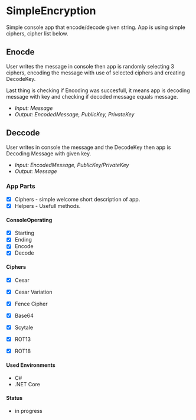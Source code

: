 # SimpleEncryption

Simple console app that encode/decode given string. App is using simple ciphers, cipher list below.

## Enocde
User writes the message in console then app is randomly selecting 3 ciphers, 
encoding the message with use of selected ciphers and creating DecodeKey.

Last thing is checking if Encoding was succesfull, it means app is decoding message with key and checking if decoded message equals message.

- *Input: Message*
- *Output: EncodedMessage, PublicKey, PrivateKey*

## Deccode
User writes in console the message and the DecodeKey then app is Decoding Message with given key.

- *Input: EncodedMessage, PublicKey/PrivateKey*
- *Output: Message*


### App Parts
- [X] Ciphers - simple welcome short description of app.
- [X] Helpers - Usefull methods.

#### ConsoleOperating
- [X] Starting
- [X] Ending
- [X] Encode 
- [X] Decode

#### Ciphers
- [X] Cesar
- [X] Cesar Variation
- [X] Fence Cipher
- [X] Base64
- [X] Scytale
- [X] ROT13
- [X] ROT18



#### Used Environments 
- C#
- .NET Core

#### Status
- in progress
